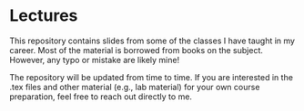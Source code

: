# Lectures
This repository contains slides from some of the classes I have taught in my career. Most of the material is borrowed from books on the subject. However, any typo or mistake are likely mine! 

The repository will be updated from time to time.  If you are interested in the .tex files and other material (e.g., lab material) for your own course preparation, feel free to reach out directly to me.
